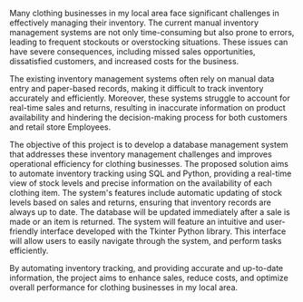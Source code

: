  Many clothing businesses in my local area face significant challenges in effectively managing
 their inventory. The current manual inventory management systems are not only time-consuming
 but also prone to errors, leading to frequent stockouts or overstocking situations. These issues
 can have severe consequences, including missed sales opportunities, dissatisfied customers, and
 increased costs for the business.
 
 The existing inventory management systems often rely on manual data entry and paper-based
 records, making it difficult to track inventory accurately and efficiently. Moreover, these systems
 struggle to account for real-time sales and returns, resulting in inaccurate information on product
 availability and hindering the decision-making process for both customers and retail store
 Employees.
 
 The objective of this project is to develop a database management system that addresses these
 inventory management challenges and improves operational efficiency for clothing businesses.
 The proposed solution aims to automate inventory tracking using SQL and Python, providing a
 real-time view of stock levels and precise information on the availability of each clothing item.
 The system's features include automatic updating of stock levels based on sales and returns,
 ensuring that inventory records are always up to date. The database will be updated immediately
 after a sale is made or an item is returned. The system will feature an intuitive and user-friendly
 interface developed with the Tkinter Python library. This interface will allow users to easily
 navigate through the system, and perform tasks efficiently.
 
 By automating inventory tracking, and providing accurate and up-to-date information, the project
 aims to enhance sales, reduce costs, and optimize overall performance for clothing businesses in
 my local area.
